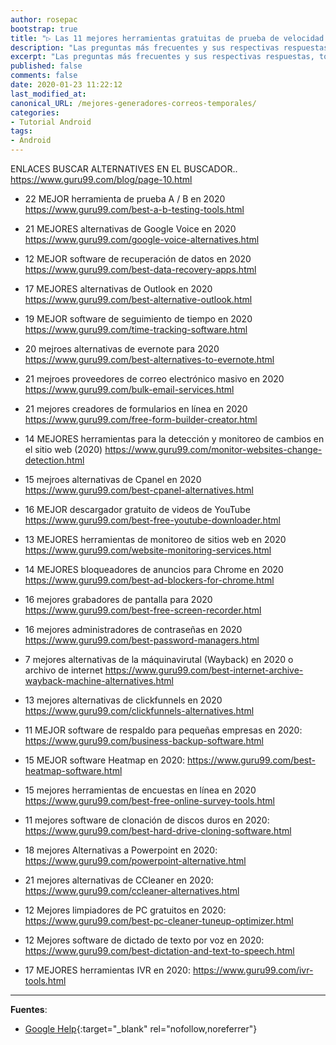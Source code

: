```yaml
---
author: rosepac
bootstrap: true
title: "▷ Las 11 mejores herramientas gratuitas de prueba de velocidad del sitio web en 2020"
description: "Las preguntas más frecuentes y sus respectivas respuestas, todo lo más básico que debes conocer sobre Android."
excerpt: "Las preguntas más frecuentes y sus respectivas respuestas, todo lo más básico que debes conocer sobre Android."
published: false
comments: false
date: 2020-01-23 11:22:12
last_modified_at: 
canonical_URL: /mejores-generadores-correos-temporales/
categories:
- Tutorial Android
tags:
- Android
---
```


ENLACES
BUSCAR ALTERNATIVES EN EL BUSCADOR.. https://www.guru99.com/blog/page-10.html

- 22 MEJOR herramienta de prueba A / B en 2020 https://www.guru99.com/best-a-b-testing-tools.html
- 21 MEJORES alternativas de Google Voice en 2020  https://www.guru99.com/google-voice-alternatives.html

- 12 MEJOR software de recuperación de datos en 2020  https://www.guru99.com/best-data-recovery-apps.html

- 17 MEJORES alternativas de Outlook en 2020 https://www.guru99.com/best-alternative-outlook.html
- 19 MEJOR software de seguimiento de tiempo en 2020 https://www.guru99.com/time-tracking-software.html

- 20 mejroes alternativas de evernote para 2020 https://www.guru99.com/best-alternatives-to-evernote.html
- 21 mejroes proveedores de correo electrónico masivo en 2020 https://www.guru99.com/bulk-email-services.html
- 21 mejores creadores de formularios en línea en 2020 https://www.guru99.com/free-form-builder-creator.html
- 14 MEJORES herramientas para la detección y monitoreo de cambios en el sitio web (2020) https://www.guru99.com/monitor-websites-change-detection.html
- 15 mejroes alternativas de Cpanel en 2020 https://www.guru99.com/best-cpanel-alternatives.html

- 16 MEJOR descargador gratuito de videos de YouTube https://www.guru99.com/best-free-youtube-downloader.html

- 13 MEJORES herramientas de monitoreo de sitios web en 2020 https://www.guru99.com/website-monitoring-services.html

- 14 MEJORES bloqueadores de anuncios para Chrome en 2020 https://www.guru99.com/best-ad-blockers-for-chrome.html

- 16 mejores grabadores de pantalla para 2020
https://www.guru99.com/best-free-screen-recorder.html
- 16 mejores administradores de contraseñas en 2020 https://www.guru99.com/best-password-managers.html



- 7 mejores alternativas de la máquinavirutal (Wayback) en 2020 o archivo de internet https://www.guru99.com/best-internet-archive-wayback-machine-alternatives.html




- 13 mejores alternativas de clickfunnels en 2020 https://www.guru99.com/clickfunnels-alternatives.html

- 11 MEJOR software de respaldo para pequeñas empresas en 2020: https://www.guru99.com/business-backup-software.html
- 15 MEJOR software Heatmap en 2020: https://www.guru99.com/best-heatmap-software.html
- 15 mejores herramientas de encuestas en línea en 2020 https://www.guru99.com/best-free-online-survey-tools.html
- 11 mejores software de clonación de discos duros en 2020: https://www.guru99.com/best-hard-drive-cloning-software.html
- 18 mejores Alternativas a Powerpoint en 2020: https://www.guru99.com/powerpoint-alternative.html
- 21 mejores alternativas de CCleaner en 2020: https://www.guru99.com/ccleaner-alternatives.html
- 12 Mejores limpiadores de PC gratuitos en 2020: https://www.guru99.com/best-pc-cleaner-tuneup-optimizer.html
- 12 Mejores software de dictado de texto por voz en 2020: https://www.guru99.com/best-dictation-and-text-to-speech.html





- 17 MEJORES herramientas IVR en 2020: https://www.guru99.com/ivr-tools.html

_____

**Fuentes**:

* [Google Help](https://support.google.com/android/?hl=es){:target="_blank" rel="nofollow,noreferrer"}